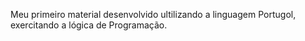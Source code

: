 Meu primeiro material desenvolvido ultilizando a linguagem Portugol, exercitando a lógica de Programação.
